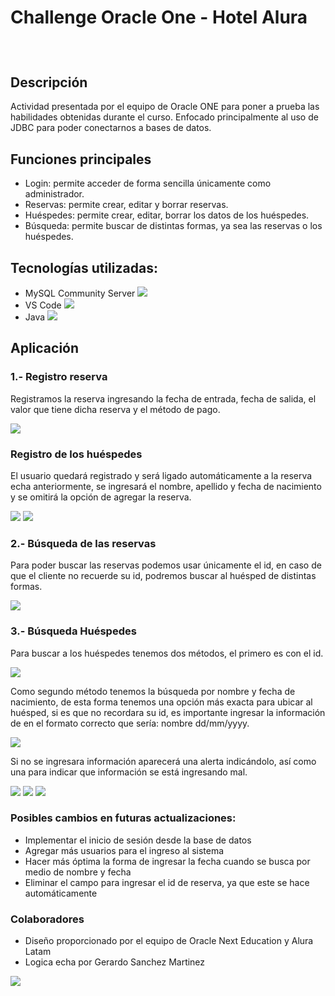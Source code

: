 <h1>Challenge Oracle One - Hotel Alura</h1>
<header><img src="src\main\java\imagenes\aH-150px.png" alt=""></header>
<h2>Descripción</h2>
 <p>Actividad presentada por el equipo de Oracle ONE para poner a prueba las habilidades obtenidas durante el curso. Enfocado principalmente al uso de JDBC para poder conectarnos a bases de datos.
</p>
 <h2>Funciones principales </h2>
<ul>
  <li>Login: permite acceder de forma sencilla únicamente como administrador.</li>
  <li>Reservas: permite crear, editar y borrar reservas.</li>
  <li>Huéspedes: permite crear, editar, borrar los datos de los huéspedes.</li>
  <li>Búsqueda: permite buscar de distintas formas, ya sea las reservas o los huéspedes.</li>
</ul>
<h2>Tecnologías utilizadas:</h2>
<ul>
  <li>MySQL Community Server <img src="src\main\java\imagenes\screens\icons8-mysql.svg"></li>
  <li>VS Code <img src="src\main\java\imagenes\screens\icons8-estudio-visual.svg"></li>
  <li>Java <img src="src\main\java\imagenes\screens\icons8-logotipo-de-java-coffee-cup.svg"></li>
</ul>
<h2>Aplicación</h2>
<h3>1.- Registro reserva</h3>
<p>Registramos la reserva ingresando la fecha de entrada, fecha de salida, el valor que tiene dicha reserva y el método de pago.</p>
<img src="src\main\java\imagenes\screens\primer.jpg">
<h3>Registro de los huéspedes</h3>

<p>El usuario quedará registrado y será ligado automáticamente a la reserva echa anteriormente, se ingresará el nombre, apellido y fecha de nacimiento y se omitirá la opción de agregar la reserva.</p>
<img src="src\main\java\imagenes\screens\segundo.jpg">
<img src="src\main\java\imagenes\screens\datosGuardados.png">
<h3>2.- Búsqueda de las reservas</h3>
<p>Para poder buscar las reservas podemos usar únicamente el id, en caso de que el cliente no recuerde su id, podremos buscar al huésped de distintas formas.</p>
<img src="src\main\java\imagenes\screens\busquedaR.png">
<h3>3.- Búsqueda Huéspedes</h3>
<p>Para buscar a los huéspedes tenemos dos métodos, el primero es con el id.</p>
<img src="src\main\java\imagenes\screens\busquedaH1.png">

<p>Como segundo método tenemos la búsqueda por nombre y fecha de nacimiento, de esta forma tenemos una opción más exacta para ubicar al huésped, si es que no recordara su id, es importante ingresar la información de en el formato correcto que sería: nombre dd/mm/yyyy.</p>
<img src="src\main\java\imagenes\screens\busquedaH2.png">
<p>Si no se ingresara información aparecerá una alerta indicándolo, así como una para indicar que información se está ingresando mal.</p>
<img src="src\main\java\imagenes\screens\busquedasinId.png">
<img src="src\main\java\imagenes\screens\busquedaSinFecha.png">
<img src="src\main\java\imagenes\screens\busquedaSinDia.png">
<h3>Posibles cambios en futuras actualizaciones:</h3>
<ul>
  <li>Implementar el inicio de sesión desde la base de datos</li>
  <li>Agregar más usuarios para el ingreso al sistema</li>
  <li>Hacer más óptima la forma de ingresar la fecha cuando se busca por medio de nombre y fecha</li>
  <li>Eliminar el campo para ingresar el id de reserva, ya que este se hace automáticamente</li>
</ul>
<h3>Colaboradores</h3>
<ul>
  <li>Diseño proporcionado por el equipo de Oracle Next Education y Alura Latam</li>
  <li>Logica echa por Gerardo Sanchez Martinez</li>
</ul>
<a href="https://www.linkedin.com/in/gerardosm/"> <img src="src\main\java\imagenes\screens\icons8-linkedin.svg"></a>